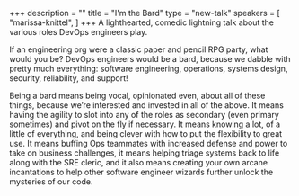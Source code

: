 +++
description = ""
title = "I'm the Bard"
type = "new-talk"
speakers = [
        "marissa-knittel",
]
+++
A lighthearted, comedic lightning talk about the various roles DevOps engineers play.

If an engineering org were a classic paper and pencil RPG party, what would you be? DevOps engineers would be a bard, because we dabble with pretty much everything: software engineering, operations, systems design, security, reliability, and support!

Being a bard means being vocal, opinionated even, about all of these things, because we’re interested and invested in all of the above. It means having the agility to slot into any of the roles as secondary (even primary sometimes) and pivot on the fly if necessary. It means knowing a lot, of a little of everything, and being clever with how to put the flexibility to great use. It means buffing Ops teammates with increased defense and power to take on business challenges, it means helping triage systems back to life along with the SRE cleric, and it also means creating your own arcane incantations to help other software engineer wizards further unlock the mysteries of our code.